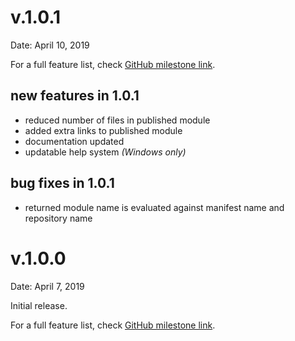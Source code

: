 # v.1.0.1

Date: April 10, 2019

For a full feature list, check [GitHub milestone link](https://github.com/iricigor/InstallModuleFromGit/milestone/2).

## new features in 1.0.1
- reduced number of files in published module
- added extra links to published module
- documentation updated
- updatable help system _(Windows only)_

## bug fixes in 1.0.1
- returned module name is evaluated against manifest name and repository name


# v.1.0.0

Date: April 7, 2019

Initial release. 

For a full feature list, check [GitHub milestone link](https://github.com/iricigor/InstallModuleFromGit/milestone/1).
